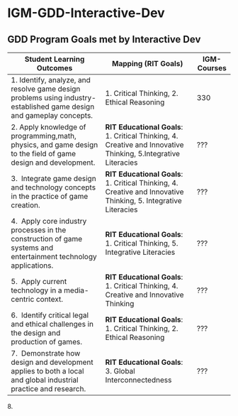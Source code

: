 # IGM-GDD-Interactive-Dev

## GDD Program Goals met by Interactive Dev


Student Learning Outcomes | Mapping (RIT Goals) | IGM-Courses
--- | --- | ---
1.&nbsp;Identify, analyze, and resolve game design problems using industry-established game design and gameplay concepts. | 1. Critical Thinking, 2. Ethical Reasoning | 330
2.&nbsp;Apply knowledge of programming,math, physics, and game design to the field of game design and development. | **RIT Educational Goals**: 1. Critical Thinking, 4. Creative and Innovative Thinking, 5.Integrative Literacies | ???
3.&nbsp; Integrate game design and technology concepts in the practice of game creation. | **RIT Educational Goals**: 1. Critical Thinking, 4. Creative and Innovative Thinking, 5. Integrative Literacies | ???
4.&nbsp; Apply core industry processes in the construction of game systems and entertainment technology applications. | **RIT Educational Goals**: 1. Critical Thinking, 5. Integrative Literacies | ???
5.&nbsp; Apply current technology in a media-centric context. | **RIT Educational Goals**: 1. Critical Thinking, 4. Creative and Innovative Thinking | ???
6.&nbsp; Identify critical legal and ethical challenges in the design and production of games. | **RIT Educational Goals**: 1. Critical Thinking, 2. Ethical Reasoning | ???
7.&nbsp; Demonstrate how design and development applies to both a local and global industrial practice and research. | **RIT Educational Goals**: 3. Global Interconnectedness | ???
8.&nbsp; 
